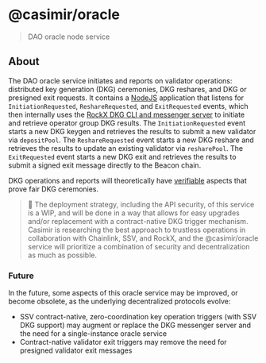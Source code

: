 # @casimir/oracle

> DAO oracle node service

## About

The DAO oracle service initiates and reports on validator operations: distributed key generation (DKG) ceremonies, DKG reshares, and DKG or presigned exit requests. It contains a [NodeJS](https://nodejs.org) application that listens for `InitiationRequested`, `ReshareRequested`, and `ExitRequested` events, which then internally uses the [RockX DKG CLI and messenger server](https://github.com/rockx/rockx-dkg-cli) to initiate and retrieve operator group DKG results. The `InitiationRequested` event starts a new DKG keygen and retrieves the results to submit a new validator via `depositPool`. The `ReshareRequested` event starts a new DKG reshare and retrieves the results to update an existing validator via `resharePool`. The `ExitRequested` event starts a new DKG exit and retrieves the results to submit a signed exit message directly to the Beacon chain.

DKG operations and reports will theoretically have [verifiable](https://docs.obol.tech/docs/next/charon/dkg#dkg-verification) aspects that prove fair DKG ceremonies.

> 🚩 The deployment strategy, including the API security, of this service is a WIP, and will be done in a way that allows for easy upgrades and/or replacement with a contract-native DKG trigger mechanism. Casimir is researching the best approach to trustless operations in collaboration with Chainlink, SSV, and RockX, and the @casimir/oracle service will prioritize a combination of security and decentralization as much as possible.

### Future

In the future, some aspects of this oracle service may be improved, or become obsolete, as the underlying decentralized protocols evolve:

- SSV contract-native, zero-coordination key operation triggers (with SSV DKG support) may augment or replace the DKG messenger server and the need for a single-instance oracle service
- Contract-native validator exit triggers may remove the need for presigned validator exit messages
